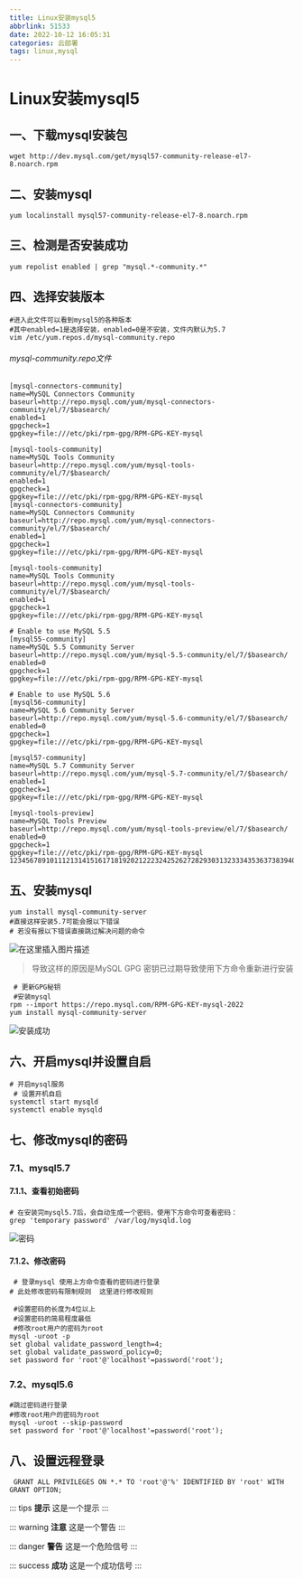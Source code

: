 ```yaml
---
title: Linux安装mysql5
abbrlink: 51533
date: 2022-10-12 16:05:31
categories: 云部署
tags: linux,mysql
---
```

#  Linux安装mysql5

## 一、下载mysql安装包

```shell
wget http://dev.mysql.com/get/mysql57-community-release-el7-8.noarch.rpm
```

## 二、安装mysql

```shell
yum localinstall mysql57-community-release-el7-8.noarch.rpm 
```

## 三、检测是否安装成功

```shell
yum repolist enabled | grep "mysql.*-community.*"
```

## 四、选择安装版本

```shell
#进入此文件可以看到mysql5的各种版本
#其中enabled=1是选择安装，enabled=0是不安装，文件内默认为5.7
vim /etc/yum.repos.d/mysql-community.repo    
```

###### mysql-community.repo文件

```shell
[mysql-connectors-community]
name=MySQL Connectors Community
baseurl=http://repo.mysql.com/yum/mysql-connectors-community/el/7/$basearch/
enabled=1
gpgcheck=1
gpgkey=file:///etc/pki/rpm-gpg/RPM-GPG-KEY-mysql

[mysql-tools-community]
name=MySQL Tools Community
baseurl=http://repo.mysql.com/yum/mysql-tools-community/el/7/$basearch/
enabled=1
gpgcheck=1
gpgkey=file:///etc/pki/rpm-gpg/RPM-GPG-KEY-mysql
[mysql-connectors-community]
name=MySQL Connectors Community
baseurl=http://repo.mysql.com/yum/mysql-connectors-community/el/7/$basearch/
enabled=1
gpgcheck=1
gpgkey=file:///etc/pki/rpm-gpg/RPM-GPG-KEY-mysql

[mysql-tools-community]
name=MySQL Tools Community
baseurl=http://repo.mysql.com/yum/mysql-tools-community/el/7/$basearch/
enabled=1
gpgcheck=1
gpgkey=file:///etc/pki/rpm-gpg/RPM-GPG-KEY-mysql

# Enable to use MySQL 5.5
[mysql55-community]
name=MySQL 5.5 Community Server
baseurl=http://repo.mysql.com/yum/mysql-5.5-community/el/7/$basearch/
enabled=0
gpgcheck=1
gpgkey=file:///etc/pki/rpm-gpg/RPM-GPG-KEY-mysql

# Enable to use MySQL 5.6
[mysql56-community]
name=MySQL 5.6 Community Server
baseurl=http://repo.mysql.com/yum/mysql-5.6-community/el/7/$basearch/
enabled=0
gpgcheck=1
gpgkey=file:///etc/pki/rpm-gpg/RPM-GPG-KEY-mysql

[mysql57-community]
name=MySQL 5.7 Community Server
baseurl=http://repo.mysql.com/yum/mysql-5.7-community/el/7/$basearch/
enabled=1
gpgcheck=1
gpgkey=file:///etc/pki/rpm-gpg/RPM-GPG-KEY-mysql

[mysql-tools-preview]
name=MySQL Tools Preview
baseurl=http://repo.mysql.com/yum/mysql-tools-preview/el/7/$basearch/
enabled=0
gpgcheck=1
gpgkey=file:///etc/pki/rpm-gpg/RPM-GPG-KEY-mysql
1234567891011121314151617181920212223242526272829303132333435363738394041424344454647484950515253545556
```

## 五、安装mysql

```shell
yum install mysql-community-server 
#直接这样安装5.7可能会报以下错误
# 若没有报以下错误直接跳过解决问题的命令
```

![在这里插入图片描述](https://img-blog.csdnimg.cn/0450ba8fe8864a61b20e772f87d9889c.png)

> 导致这样的原因是MySQL GPG 密钥已过期导致使用下方命令重新进行安装

```shell
 # 更新GPG秘钥
 #安装mysql
rpm --import https://repo.mysql.com/RPM-GPG-KEY-mysql-2022 
yum install mysql-community-server  
```

![安装成功](https://img-blog.csdnimg.cn/0408a3070fb84f1caa0194596de8d40b.png)

## 六、开启mysql并设置自启

```shell
# 开启mysql服务
 # 设置开机自启
systemctl start mysqld    
systemctl enable mysqld  
```

## 七、修改mysql的密码

### 7.1、mysql5.7

#### 7.1.1、查看初始密码

```shell
# 在安装完mysql5.7后，会自动生成一个密码，使用下方命令可查看密码：
grep 'temporary password' /var/log/mysqld.log   
```

![密码](https://img-blog.csdnimg.cn/23894edc47e74fb6940c68d1b6a5444e.png)

#### 7.1.2、修改密码

```shell
 # 登录mysql 使用上方命令查看的密码进行登录
# 此处修改密码有限制规则  这里进行修改规则

 #设置密码的长度为4位以上
 #设置密码的简易程度最低
 #修改root用户的密码为root
mysql -uroot -p 
set global validate_password_length=4;  
set global validate_password_policy=0;    
set password for 'root'@'localhost'=password('root');   
```

### 7.2、mysql5.6

```shell
#跳过密码进行登录
#修改root用户的密码为root 
mysql -uroot --skip-password 
set password for 'root'@'localhost'=password('root');  
```

## 八、设置远程登录

```shell
 GRANT ALL PRIVILEGES ON *.* TO 'root'@'%' IDENTIFIED BY 'root' WITH GRANT OPTION;
```

::: tips
**提示**
这是一个提示
:::

::: warning
**注意**
这是一个警告
:::

::: danger
**警告**
这是一个危险信号
:::

::: success
**成功**
这是一个成功信号
:::


